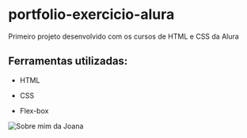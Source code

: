 # portfolio-exercicio-alura
Primeiro projeto desenvolvido com os cursos de HTML e CSS da Alura

## Ferramentas utilizadas:

* HTML

* CSS

* Flex-box

![Sobre mim da Joana](https://portfolio-exercicio-alura.vercel.app/)
